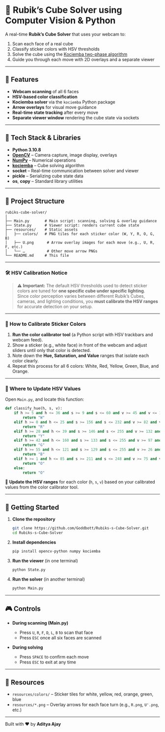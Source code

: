 # 🧊 Rubik’s Cube Solver using Computer Vision & Python

A real-time **Rubik’s Cube Solver** that uses your webcam to:

1. Scan each face of a real cube  
2. Classify sticker colors with HSV thresholds  
3. Solve the cube using the [Kociemba two-phase algorithm](https://github.com/hkociemba/RubiksCube-TwophaseSolver)  
4. Guide you through each move with 2D overlays and a separate viewer  

---

## 🎥 Features

- **Webcam scanning** of all 6 faces  
- **HSV-based color classification**  
- **Kociemba solver** via the `kociemba` Python package  
- **Arrow overlays** for visual move guidance  
- **Real-time state tracking** after every move  
- **Separate viewer window** rendering the cube state via sockets  

---

## 🧰 Tech Stack & Libraries

- **Python 3.10.8**  
- **[OpenCV](https://opencv.org/)** – Camera capture, image display, overlays  
- **[NumPy](https://numpy.org/)** – Numerical operations  
- **[kociemba](https://pypi.org/project/kociemba/)** – Cube solving algorithm  
- **socket** – Real-time communication between solver and viewer  
- **pickle** – Serializing cube state data  
- **os**, **copy** – Standard library utilities  

---

## 📁 Project Structure

```
rubiks-cube-solver/
│
├── Main.py       # Main script: scanning, solving & overlay guidance  
├── State.py      # Viewer script: renders current cube state  
├── resources/    # Static assets
│   ├── colors/   # PNG tiles for each sticker color (W, Y, R, O, G, B)
│   ├── U.png      # Arrow overlay images for each move (e.g., U, R, F, etc.)
│   └── …          # Other move arrow PNGs  
└── README.md     # This file  
```
---

### 🛠️ HSV Calibration Notice

> ⚠️ **Important:** The default HSV thresholds used to detect sticker colors are tuned for **one specific cube under specific lighting**.  
> Since color perception varies between different Rubik’s Cubes, cameras, and lighting conditions, you **must calibrate the HSV ranges** for accurate detection on your setup.

---

### 🎯 How to Calibrate Sticker Colors

1. **Run the color calibrator tool** (a Python script with HSV trackbars and webcam feed).
2. Show a sticker (e.g., white face) in front of the webcam and adjust sliders until only that color is detected.
3. Note down the **Hue, Saturation, and Value** ranges that isolate each color clearly.
4. Repeat this process for all 6 colors: White, Red, Yellow, Green, Blue, and Orange.

---

### 📝 Where to Update HSV Values

Open `Main.py`, and locate this function:

```python
def classify_hue(h, s, v):
    if h >= 5 and h <= 36 and s >= 9 and s <= 60 and v >= 45 and v <= 179:
        return "W"
    elif h >= 0 and h <= 25 and s >= 156 and s <= 232 and v >= 82 and v <= 143:
        return "R"
    elif h >= 28 and h <= 39 and s >= 146 and s <= 255 and v >= 132 and v <= 194:
        return "Y"
    elif h >= 42 and h <= 160 and s >= 133 and s <= 255 and v >= 97 and v <= 190:
        return "G"
    elif h >= 55 and h <= 121 and s >= 129 and s <= 255 and v >= 26 and v <= 84:
        return "B"
    elif h >= 1 and h <= 85 and s >= 211 and s <= 248 and v >= 75 and v <= 148:
        return "O"
    else:
        return "O"
```
🔧 **Update the HSV ranges** for each color (`h`, `s`, `v`) based on your calibrated values from the color calibrator tool.

---

## 🚀 Getting Started

1. **Clone the repository**  
   ```bash
   git clone https://github.com/Goddbott/Rubiks-s-Cube-Solver.git
   cd Rubiks-s-Cube-Solver
   ```

2. **Install dependencies**  
   ```bash
   pip install opencv-python numpy kociemba
   ```

3. **Run the viewer** (in one terminal)  
   ```bash
   python State.py
   ```

4. **Run the solver** (in another terminal)  
   ```bash
   python Main.py
   ```

---

## 🎮 Controls

- **During scanning (Main.py)**  
  - Press `U`, `R`, `F`, `D`, `L`, `B` to scan that face  
  - Press `ESC` once all six faces are scanned  

- **During solving**  
  - Press `SPACE` to confirm each move  
  - Press `ESC` to exit at any time  

---

## 📸 Resources

- `resources/colors/` – Sticker tiles for white, yellow, red, orange, green, blue  
- `resources/*.png` – Overlay arrows for each face turn (e.g., `R.png`, `U'.png`, etc.)  

---

Built with ❤️ by **Aditya Ajay**

